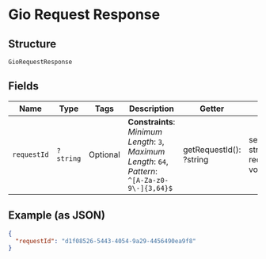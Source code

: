 
# Gio Request Response

## Structure

`GioRequestResponse`

## Fields

| Name | Type | Tags | Description | Getter | Setter |
|  --- | --- | --- | --- | --- | --- |
| `requestId` | `?string` | Optional | **Constraints**: *Minimum Length*: `3`, *Maximum Length*: `64`, *Pattern*: `^[A-Za-z0-9\-]{3,64}$` | getRequestId(): ?string | setRequestId(?string requestId): void |

## Example (as JSON)

```json
{
  "requestId": "d1f08526-5443-4054-9a29-4456490ea9f8"
}
```

